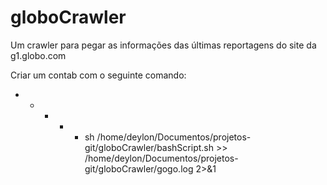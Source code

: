 # globoCrawler
Um crawler para pegar as informações das últimas reportagens do site da g1.globo.com

Criar um contab com o seguinte comando:
* * * * * sh /home/deylon/Documentos/projetos-git/globoCrawler/bashScript.sh >> /home/deylon/Documentos/projetos-git/globoCrawler/gogo.log 2>&1
